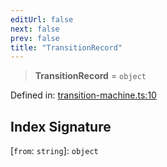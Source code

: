 ```yaml
---
editUrl: false
next: false
prev: false
title: "TransitionRecord"
---
```


> **TransitionRecord** = `object`

Defined in: [transition-machine.ts:10](https://github.com/WinstonFassett/matchina/blob/2d22b2187dda803854f54b63fe09d04bd833387d/src/transition-machine.ts#L10)

## Index Signature

\[`from`: `string`\]: `object`
